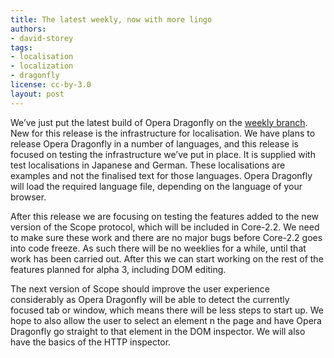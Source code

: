 ```yaml
---
title: The latest weekly, now with more lingo
authors:
- david-storey
tags:
- localisation
- localization
- dragonfly
license: cc-by-3.0
layout: post
---
```


<p>We’ve just put the latest build of Opera Dragonfly on the <a href="https://dragonfly.opera.com/app/weekly">weekly branch</a>.  New for this release is the infrastructure for localisation.  We have plans to release Opera Dragonfly in a number of languages, and this release is focused on testing the infrastructure we’ve put in place.  It is supplied with test localisations in Japanese and German.  These localisations are examples and not the finalised text for those languages. Opera Dragonfly will load the required language file, depending on the language of your browser.</p>

<p>After this release we are focusing on testing the features added to the new version of the Scope protocol, which will be included in Core-2.2.  We need to make sure these work and there are no major bugs before Core-2.2 goes into code freeze.  As such there will be no weeklies for a while, until that work has been carried out.  After this we can start working on the rest of the features planned for alpha 3, including DOM editing.</p>

<p>The next version of Scope should improve the user experience considerably as Opera Dragonfly will be able to detect the currently focused tab or window, which means there will be less steps to start up.  We hope to also allow the user to select an element n the page and have Opera Dragonfly go straight to that element in the DOM inspector. We will also have the basics of the HTTP inspector.</p>
